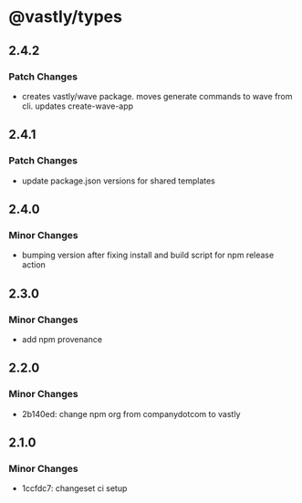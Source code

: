 # @vastly/types

## 2.4.2

### Patch Changes

- creates vastly/wave package. moves generate commands to wave from cli. updates create-wave-app

## 2.4.1

### Patch Changes

- update package.json versions for shared templates

## 2.4.0

### Minor Changes

- bumping version after fixing install and build script for npm release action

## 2.3.0

### Minor Changes

- add npm provenance

## 2.2.0

### Minor Changes

- 2b140ed: change npm org from companydotcom to vastly

## 2.1.0

### Minor Changes

- 1ccfdc7: changeset ci setup
